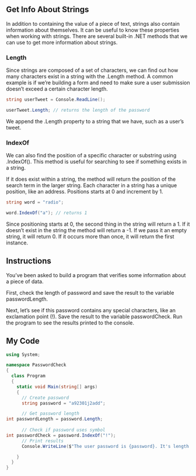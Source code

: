 ## Get Info About Strings

In addition to containing the value of a piece of text, strings also contain information about themselves. It can be useful to know these properties when working with strings. There are several built-in .NET methods that we can use to get more information about strings.

### Length

Since strings are composed of a set of characters, we can find out how many characters exist in a string with the .Length method. A common example is if we’re building a form and need to make sure a user submission doesn’t exceed a certain character length.
```c#
string userTweet = Console.ReadLine();

userTweet.Length; // returns the length of the password
```
We append the .Length property to a string that we have, such as a user’s tweet.

### IndexOf

We can also find the position of a specific character or substring using .IndexOf(). This method is useful for searching to see if something exists in a string.

If it does exist within a string, the method will return the position of the search term in the larger string. Each character in a string has a unique position, like an address. Positions starts at 0 and increment by 1.
```c#
string word = "radio";

word.IndexOf("a"); // returns 1
```
Since positioning starts at 0, the second thing in the string will return a 1. If it doesn’t exist in the string the method will return a -1. If we pass it an empty string, it will return 0. If it occurs more than once, it will return the first instance.

## Instructions

You’ve been asked to build a program that verifies some information about a piece of data.

First, check the length of password and save the result to the variable passwordLength.

Next, let’s see if this password contains any special characters, like an exclamation point (!). Save the result to the variable passwordCheck. Run the program to see the results printed to the console.

## My Code
```c#
using System;

namespace PasswordCheck
{
  class Program
  {
    static void Main(string[] args)
    {
      // Create password
      string password = "a92301j2add";

      // Get password length
int passwordLength = password.Length;
    
      // Check if password uses symbol
int passwordCheck = password.IndexOf("!");
      // Print results
      Console.WriteLine($"The user password is {password}. It's length is {passwordLength} and it receives a {passwordCheck} check.");

    }
  }
}
```
